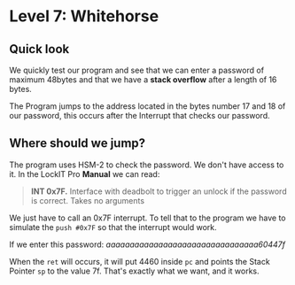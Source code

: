 # Level 7: Whitehorse

## Quick look

We quickly test our program and see that we can enter a password of maximum 48bytes and that we have a **stack overflow** after a length of 16 bytes.

The Program jumps to the address located in the bytes number 17 and 18 of our password, this occurs after the Interrupt that checks our password. 

## Where should we jump?

The program uses HSM-2 to check the password. We don't have access to it. In the LockIT Pro **Manual** we can read:

> **INT 0x7F.**
> Interface with deadbolt to trigger an unlock if the password is correct.
> Takes no arguments

We just have to call an 0x7F interrupt. To tell that to the program we have to simulate the `push #0x7F` so that the interrupt would work.

If we enter this password: *aaaaaaaaaaaaaaaaaaaaaaaaaaaaaaaa60447f*

When the `ret` will occurs, it will put 4460 inside `pc` and points the Stack Pointer `sp` to the value 7f. That's exactly what we want, and it works.